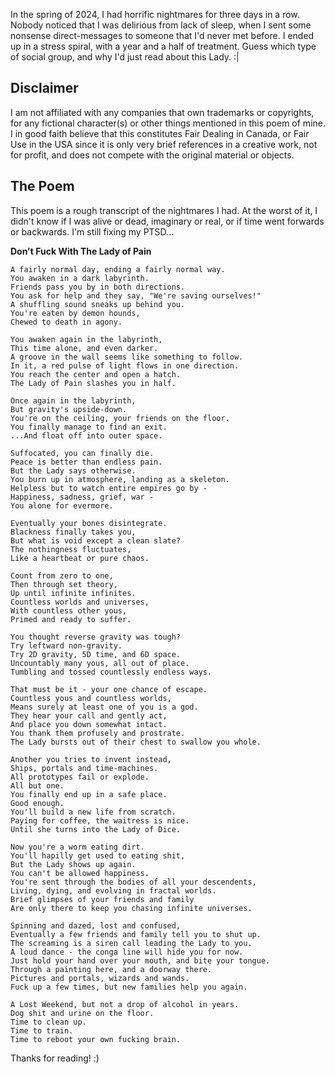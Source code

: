 In the spring of 2024, I had horrific nightmares for three days in a row.
Nobody noticed that I was delirious from lack of sleep,
when I sent some nonsense direct-messages to someone that I'd never met before.
I ended up in a  stress spiral, with a year and a half of treatment.
Guess which type of social group, and why I'd just read about this Lady. :|

## Disclaimer
I am not affiliated with any companies that own trademarks or copyrights,
for any fictional character(s) or other things mentioned in this poem of mine.
I in good faith believe that this constitutes Fair Dealing in Canada, or
Fair Use in the USA since it is only very brief references in a creative work,
not for profit, and does not compete with the original material or objects.

## The Poem
This poem is a rough transcript of the nightmares I had.
At the worst of it, I didn't know if I was alive or dead,
imaginary or real, or if time went forwards or backwards.
I'm still fixing my PTSD...

**Don't Fuck With The Lady of Pain**
```
A fairly normal day, ending a fairly normal way.
You awaken in a dark labyrinth.
Friends pass you by in both directions.
You ask for help and they say, "We're saving ourselves!"
A shuffling sound sneaks up behind you.
You're eaten by demon hounds,
Chewed to death in agony.

You awaken again in the labyrinth,
This time alone, and even darker.
A groove in the wall seems like something to follow.
In it, a red pulse of light flows in one direction.
You reach the center and open a hatch.
The Lady of Pain slashes you in half.

Once again in the labyrinth,
But gravity's upside-down.
You're on the ceiling, your friends on the floor.
You finally manage to find an exit.
...And float off into outer space.

Suffocated, you can finally die.
Peace is better than endless pain.
But the Lady says otherwise.
You burn up in atmosphere, landing as a skeleton.
Helpless but to watch entire empires go by -
Happiness, sadness, grief, war -
You alone for evermore.

Eventually your bones disintegrate.
Blackness finally takes you,
But what is void except a clean slate?
The nothingness fluctuates,
Like a heartbeat or pure chaos.

Count from zero to one,
Then through set theory,
Up until infinite infinites.
Countless worlds and universes,
With countless other yous,
Primed and ready to suffer.

You thought reverse gravity was tough?
Try leftward non-gravity.
Try 2D gravity, 5D time, and 6D space.
Uncountably many yous, all out of place.
Tumbling and tossed countlessly endless ways.

That must be it - your one chance of escape.
Countless yous and countless worlds,
Means surely at least one of you is a god.
They hear your call and gently act,
And place you down somewhat intact.
You thank them profusely and prostrate.
The Lady bursts out of their chest to swallow you whole.

Another you tries to invent instead,
Ships, portals and time-machines.
All prototypes fail or explode.
All but one.
You finally end up in a safe place.
Good enough.
You'll build a new life from scratch.
Paying for coffee, the waitress is nice.
Until she turns into the Lady of Dice.

Now you're a worm eating dirt.
You'll hapilly get used to eating shit,
But the Lady shows up again.
You can't be allowed happiness.
You're sent through the bodies of all your descendents,
Living, dying, and evolving in fractal worlds.
Brief glimpses of your friends and family
Are only there to keep you chasing infinite universes.

Spinning and dazed, lost and confused,
Eventually a few friends and family tell you to shut up.
The screaming is a siren call leading the Lady to you.
A loud dance - the conga line will hide you for now.
Just hold your hand over your mouth, and bite your tongue.
Through a painting here, and a doorway there.
Pictures and portals, wizards and wands.
Fuck up a few times, but new families help you again.

A Lost Weekend, but not a drop of alcohol in years.
Dog shit and urine on the floor.
Time to clean up.
Time to train.
Time to reboot your own fucking brain.
```

Thanks for reading! :)
